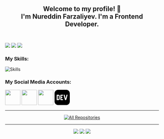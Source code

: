
<h2 align=center>Welcome to my profile! 👋 <br>
I'm Nureddin Farzaliyev.
I'm a Frontend Developer.</h2> <br>

<!--
[![spotify-github-profile](https://spotify-github-profile.kittinanx.com/api/view?uid=jdsq5klup3g4vy87uct3xfa6i&cover_image=true&theme=natemoo-re&show_offline=false&background_color=121212&interchange=true&bar_color=53b14f&bar_color_cover=true)](https://spotify-github-profile.kittinanx.com/api/view?uid=jdsq5klup3g4vy87uct3xfa6i&redirect=true) <br>
-->
[![](https://visitcount.itsvg.in/api?id=nureddinfarzaliyev&label=Profile%20Views&color=1&icon=5&pretty=false)](https://visitcount.itsvg.in)
![](https://www.codewars.com/users/NureddinFarzaliyev/badges/micro)
![](https://user-badge.committers.top/azerbaijan/NureddinFarzaliyev.svg)

### My Skills: <br>
<!--
<img src="https://github.com/tandpfun/skill-icons/blob/main/icons/Python-Dark.svg" height="50" width="50"/> <img src="https://github.com/tandpfun/skill-icons/blob/main/icons/HTML.svg" height="50" width="50"/> <img src="https://github.com/tandpfun/skill-icons/blob/main/icons/CSS.svg" height="50" width="50"/> <img src="https://github.com/tandpfun/skill-icons/blob/main/icons/Bootstrap.svg" height="50" width="50"/> <img src="https://github.com/tandpfun/skill-icons/blob/main/icons/TailwindCSS-Dark.svg" height="50" width="50"/> <img src="https://github.com/tandpfun/skill-icons/blob/main/icons/Figma-Dark.svg" height="50" width="50"/> <img src="https://github.com/tandpfun/skill-icons/blob/main/icons/Git.svg" height="50" width="50"/> <img src="https://github.com/tandpfun/skill-icons/blob/main/icons/JavaScript.svg" height="50" width="50"/> <img src="https://github.com/tandpfun/skill-icons/blob/main/icons/TypeScript.svg" height="50" width="50"/>  <img src="https://github.com/tandpfun/skill-icons/blob/main/icons/Vite-Dark.svg" height="50" width="50"/> <img src="https://github.com/tandpfun/skill-icons/blob/main/icons/React-Dark.svg" height="50" width="50"/> <img src="https://github.com/tandpfun/skill-icons/blob/main/icons/NodeJS-Dark.svg" height="50" width="50"/> <img src="https://github.com/tandpfun/skill-icons/blob/main/icons/MongoDB.svg" height="50" width="50" /> <img src="https://github.com/tandpfun/skill-icons/blob/main/icons/ExpressJS-Dark.svg" height="50" width="50" />
-->
<!--
[![My Skills](https://skillicons.dev/icons?i=python,linux,html,css,bootstrap,tailwindcss,figma,git,javascript,typescript,vite,react,nodejs,mongodb,expressjs)](https://skillicons.dev)
-->
![Skills](https://skills-icons.vercel.app/api/icons?i=python,linux,html,css,bootstrap,tailwindcss,figma,git,javascript,typescript,vite,framer,jwt,react,nodejs,mongodb,expressjs)

### My Social Media Accounts:
<a href="https://www.instagram.com/nureddinfarzaliyev/"><img src="https://github.com/ixrzr/skills-icons/blob/main/icons/instagram.svg" height="50" width="50"/></a> <a href="https://www.linkedin.com/in/nureddin-farzaliyev-4a05b6254/"><img src="https://github.com/ixrzr/skills-icons/blob/main/icons/linkedin.svg" height="50" width="50"/></a> <a href="https://github.com/nureddinfarzaliyev"><img src="https://github.com/ixrzr/skills-icons/blob/main/icons/github.svg" height="50" width="50"/></a> <a href="https://dev.to/nureddinfarzaliyev"><img src="https://github.com/tandpfun/skill-icons/blob/main/icons/DevTo-Dark.svg" height="50" width="50"/></a>

****

<p align=center>
  <a href="https://github.com/nureddinfarzaliyev?tab=repositories&sort=stargazers"><img alt="All Repositories" title="All Repositories" src="https://custom-icon-badges.demolab.com/badge/-Click%20Here%20For%20All%20My%20Repos-1F222E?style=for-the-badge&logoColor=white&logo=repo"/></a>
</p>

****
  
<div align=center>
  <img src = "https://github-readme-streak-stats.herokuapp.com/?user=nureddinfarzaliyev&theme=react&hide_border=true" height = 250>
  <img src = "https://github-readme-stats.vercel.app/api?username=nureddinfarzaliyev&theme=react&show_icons=true&hide_border=true&count_private=true&hide_rank=true&include_all_commits=true" height = 200>
  <img src = "https://github-readme-stats.vercel.app/api/top-langs/?username=nureddinfarzaliyev&theme=react&show_icons=true&hide_border=true&layout=compact" height = 200>
</div>
